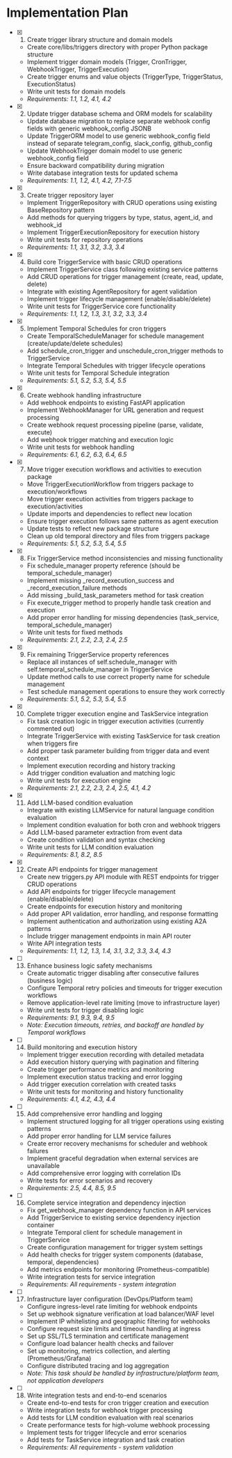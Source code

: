 # Implementation Plan

- [x] 1. Create trigger library structure and domain models

  - Create core/libs/triggers directory with proper Python package structure
  - Implement trigger domain models (Trigger, CronTrigger, WebhookTrigger, TriggerExecution)
  - Create trigger enums and value objects (TriggerType, TriggerStatus, ExecutionStatus)
  - Write unit tests for domain models
  - _Requirements: 1.1, 1.2, 4.1, 4.2_

- [x] 2. Update trigger database schema and ORM models for scalability

  - Update database migration to replace separate webhook config fields with generic webhook_config JSONB
  - Update TriggerORM model to use generic webhook_config field instead of separate telegram_config, slack_config, github_config
  - Update WebhookTrigger domain model to use generic webhook_config field
  - Ensure backward compatibility during migration
  - Write database integration tests for updated schema
  - _Requirements: 1.1, 1.2, 4.1, 4.2, 7.1-7.5_

- [x] 3. Create trigger repository layer

  - Implement TriggerRepository with CRUD operations using existing BaseRepository pattern
  - Add methods for querying triggers by type, status, agent_id, and webhook_id
  - Implement TriggerExecutionRepository for execution history
  - Write unit tests for repository operations
  - _Requirements: 1.1, 3.1, 3.2, 3.3, 3.4_

- [x] 4. Build core TriggerService with basic CRUD operations

  - Implement TriggerService class following existing service patterns
  - Add CRUD operations for trigger management (create, read, update, delete)
  - Integrate with existing AgentRepository for agent validation
  - Implement trigger lifecycle management (enable/disable/delete)
  - Write unit tests for TriggerService core functionality
  - _Requirements: 1.1, 1.2, 1.3, 3.1, 3.2, 3.3, 3.4_

- [x] 5. Implement Temporal Schedules for cron triggers

  - Create TemporalScheduleManager for schedule management (create/update/delete schedules)
  - Add schedule_cron_trigger and unschedule_cron_trigger methods to TriggerService
  - Integrate Temporal Schedules with trigger lifecycle operations
  - Write unit tests for Temporal Schedule integration
  - _Requirements: 5.1, 5.2, 5.3, 5.4, 5.5_

- [x] 6. Create webhook handling infrastructure

  - Add webhook endpoints to existing FastAPI application
  - Implement WebhookManager for URL generation and request processing
  - Create webhook request processing pipeline (parse, validate, execute)
  - Add webhook trigger matching and execution logic
  - Write unit tests for webhook handling
  - _Requirements: 6.1, 6.2, 6.3, 6.4, 6.5_

- [x] 7. Move trigger execution workflows and activities to execution package

  - Move TriggerExecutionWorkflow from triggers package to execution/workflows
  - Move trigger execution activities from triggers package to execution/activities
  - Update imports and dependencies to reflect new location
  - Ensure trigger execution follows same patterns as agent execution
  - Update tests to reflect new package structure
  - Clean up old temporal directory and files from triggers package
  - _Requirements: 5.1, 5.2, 5.3, 5.4, 5.5_

- [x] 8. Fix TriggerService method inconsistencies and missing functionality

  - Fix schedule_manager property reference (should be temporal_schedule_manager)
  - Implement missing \_record_execution_success and \_record_execution_failure methods
  - Add missing \_build_task_parameters method for task creation
  - Fix execute_trigger method to properly handle task creation and execution
  - Add proper error handling for missing dependencies (task_service, temporal_schedule_manager)
  - Write unit tests for fixed methods
  - _Requirements: 2.1, 2.2, 2.3, 2.4, 2.5_

- [x] 9. Fix remaining TriggerService property references

  - Replace all instances of self.schedule_manager with self.temporal_schedule_manager in TriggerService
  - Update method calls to use correct property name for schedule management
  - Test schedule management operations to ensure they work correctly
  - _Requirements: 5.1, 5.2, 5.3, 5.4, 5.5_

- [x] 10. Complete trigger execution engine and TaskService integration

  - Fix task creation logic in trigger execution activities (currently commented out)
  - Integrate TriggerService with existing TaskService for task creation when triggers fire
  - Add proper task parameter building from trigger data and event context
  - Implement execution recording and history tracking
  - Add trigger condition evaluation and matching logic
  - Write unit tests for execution engine
  - _Requirements: 2.1, 2.2, 2.3, 2.4, 2.5, 4.1, 4.2_

- [x] 11. Add LLM-based condition evaluation

  - Integrate with existing LLMService for natural language condition evaluation
  - Implement condition evaluation for both cron and webhook triggers
  - Add LLM-based parameter extraction from event data
  - Create condition validation and syntax checking
  - Write unit tests for LLM condition evaluation
  - _Requirements: 8.1, 8.2, 8.5_

- [x] 12. Create API endpoints for trigger management

  - Create new triggers.py API module with REST endpoints for trigger CRUD operations
  - Add API endpoints for trigger lifecycle management (enable/disable/delete)
  - Create endpoints for execution history and monitoring
  - Add proper API validation, error handling, and response formatting
  - Implement authentication and authorization using existing A2A patterns
  - Include trigger management endpoints in main API router
  - Write API integration tests
  - _Requirements: 1.1, 1.2, 1.3, 1.4, 3.1, 3.2, 3.3, 3.4, 4.3_

- [ ] 13. Enhance business logic safety mechanisms

  - Create automatic trigger disabling after consecutive failures (business logic)
  - Configure Temporal retry policies and timeouts for trigger execution workflows
  - Remove application-level rate limiting (move to infrastructure layer)
  - Write unit tests for trigger disabling logic
  - _Requirements: 9.1, 9.3, 9.4, 9.5_
  - _Note: Execution timeouts, retries, and backoff are handled by Temporal workflows_

- [ ] 14. Build monitoring and execution history

  - Implement trigger execution recording with detailed metadata
  - Add execution history querying with pagination and filtering
  - Create trigger performance metrics and monitoring
  - Implement execution status tracking and error logging
  - Add trigger execution correlation with created tasks
  - Write unit tests for monitoring and history functionality
  - _Requirements: 4.1, 4.2, 4.3, 4.4_

- [ ] 15. Add comprehensive error handling and logging

  - Implement structured logging for all trigger operations using existing patterns
  - Add proper error handling for LLM service failures
  - Create error recovery mechanisms for scheduler and webhook failures
  - Implement graceful degradation when external services are unavailable
  - Add comprehensive error logging with correlation IDs
  - Write tests for error scenarios and recovery
  - _Requirements: 2.5, 4.4, 8.5, 9.5_

- [ ] 16. Complete service integration and dependency injection

  - Fix get_webhook_manager dependency function in API services
  - Add TriggerService to existing service dependency injection container
  - Integrate Temporal client for schedule management in TriggerService
  - Create configuration management for trigger system settings
  - Add health checks for trigger system components (database, temporal, dependencies)
  - Add metrics endpoints for monitoring (Prometheus-compatible)
  - Write integration tests for service integration
  - _Requirements: All requirements - system integration_

- [ ] 17. Infrastructure layer configuration (DevOps/Platform team)

  - Configure ingress-level rate limiting for webhook endpoints
  - Set up webhook signature verification at load balancer/WAF level
  - Implement IP whitelisting and geographic filtering for webhooks
  - Configure request size limits and timeout handling at ingress
  - Set up SSL/TLS termination and certificate management
  - Configure load balancer health checks and failover
  - Set up monitoring, metrics collection, and alerting (Prometheus/Grafana)
  - Configure distributed tracing and log aggregation
  - _Note: This task should be handled by infrastructure/platform team, not application developers_

- [ ] 18. Write integration tests and end-to-end scenarios
  - Create end-to-end tests for cron trigger creation and execution
  - Write integration tests for webhook trigger processing
  - Add tests for LLM condition evaluation with real scenarios
  - Create performance tests for high-volume webhook processing
  - Implement tests for trigger lifecycle and error scenarios
  - Add tests for TaskService integration and task creation
  - _Requirements: All requirements - system validation_
